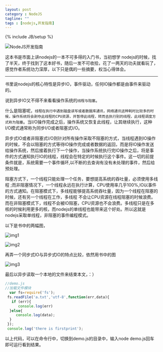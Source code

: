 ```yaml
---
layout: post
category : NodeJS
tagline: ""
tags : [nodejs,开发指南]
---
```

{% include JB/setup %}

![NodeJS开发指南](http://images.smarter.com.cn/product_image_b/1011/15/6672215.jpg)

这本书是市面上讲nodejs的一本不可多得的入门书，当初想学  nodejs的时候，找了半天，终于找到了这本好书，随后一发不可收拾，花了一两天的功夫就看玩了，感觉作者系统功力深厚，以下只是偶的一些摘要，权当心得体会。

---

书里说nodejs的核心特性是异步IO，事件驱动，任何IO操作都是由事件来驱动的。

说到异步IO又不得不来看看操作系统的`线程与阻塞`。

什么是阻塞呢，`线程在执行中遇到磁盘读写或者数据库通讯，网络通讯这种耗时比较多的时候，操作系统将会剥夺此线程的CPU资源，并暂停此线程，转而去执行别的线程，此线程调度方式称为阻塞`。当I/O操作完成之后，操作系统又恢复此线程，让其继续执行，这种I/O模式通常称为同步I/O或者阻塞式I/O。

异步式IO或者非阻塞式I/O则针对所有操作采取不阻塞的方式，当线程遇到IO操作的时候，不会以阻塞的方式等待IO操作完成或者数据的返回，而是将IO操作发送给操作系统，然后接着执行下一个操作，当操作系统执行完IO操作之后，将是事件的方式通知执行IO的线程，线程会在特定的时候执行这个事件。这一切的前提条件就是，系统需要一个事件循环,以不断的去查询有没有未处理的事件，然后给预处理。

阻塞方式下，一个线程只能处理一个任务，要想提高系统的吞吐量，必须使用多线程 ;而非阻塞情况下，一个线程永远在执行计算，CPU使用率几乎100%,IO以事件的方式通知。在阻塞模式下，多线程能够提高系统吞吐量，因为一个线程在阻塞的时候，还有另一个线程在工作，多线程 不会让CPU资源在线程阻塞的时候浪费。而在非阻塞模式下，线程不会被IO阻塞，CPU资源也不会浪费。多线程只是在多核的时候利用更多的核，而nodejs的单线程也能带来这个好处。所以这就是nodejs采取单线程，非阻塞的事件编程模式。 

以下是书中的两幅图，

![img1](http://images.cnitblog.com/blog/22616/201303/28205345-204e2ec8e7514c5781bf4d4eba43a702.png)

![img2](http://images.cnitblog.com/blog/22616/201303/28205407-f8a8fe576b91455d8bfd3b649f3f8923.png)

再弄一个同步式IO与异步式IO的特点比较，依然用书中的图

![img3](http://images.cnitblog.com/blog/22616/201303/28205456-f20490b2a4b048558d65cf460d1cfb26.png)

最后以异步读取一个本地的文件来结束本文，：）

```js
//demo.js 
//加载文件模块 
  var fs=require('fs');  
 fs.readFile('a.txt','utf-8',function(err,data){  
   if (err){  
      console.log(err)   
  }else{   
     console.log(data);   
  }
 });
 console.log('there is firstprint'); 
```

以上代码，可以在命令行中，切换到demo.js的目录中，输入node demo.js回车即可运行看到结果。